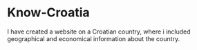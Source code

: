 # Know-Croatia
I have created a website on a Croatian country, where i included geographical and economical information about the country. 
